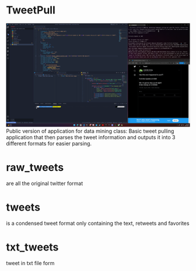 # TweetPull
![Screen shot of TweetPull being used alongside example tweet found on twitter](/imgs/fortnite_tweet.png)
Public version of application for data mining class:
Basic tweet pulling application that then parses the tweet information and outputs it into 3 different formats for easier parsing.

# raw_tweets 
are all the original twitter format
# tweets 
is a condensed tweet format only containing the text, retweets and favorites
# txt_tweets
tweet in txt file form


